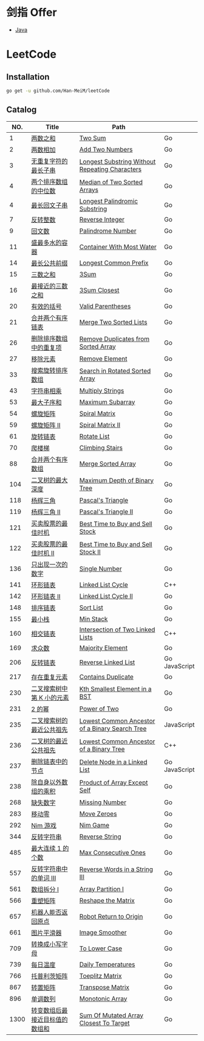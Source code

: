 # 剑指 Offer

- [Java](https://github.com/Han-MeiM/leetCode/tree/master/SwordOffer)

# LeetCode

## Installation

```sh
go get -u github.com/Han-MeiM/leetCode
```

## Catalog

| NO. | Title                                                                                                       | Path                                                    |                    |
| --- | ----------------------------------------------------------------------------------------------------------- | ------------------------------------------------------- | ------------------ |
| 1   | [两数之和](https://leetcode-cn.com/problems/two-sum)                                                        | [Two Sum](./001)                                        | Go                 |
| 2   | [两数相加](https://leetcode-cn.com/problems/add-two-numbers)                                                | [Add Two Numbers](./002)                                | Go                 |
| 3   | [无重复字符的最长子串](https://leetcode-cn.com/problems/longest-substring-without-repeating-characters)     | [Longest Substring Without Repeating Characters](./003) | Go                 |
| 4   | [两个排序数组的中位数](https://leetcode-cn.com/problems/median-of-two-sorted-arrays)                        | [Median of Two Sorted Arrays](./004)                    | Go                 |
| 4   | [最长回文子串](https://leetcode-cn.com/problems/longest-palindromic-substring)                              | [Longest Palindromic Substring](./005)                  | Go                 |
| 7   | [反转整数](https://leetcode-cn.com/problems/reverse-integer)                                                | [Reverse Integer](./007)                                | Go                 |
| 9   | [回文数](https://leetcode-cn.com/problems/palindrome-number)                                                | [Palindrome Number](./009)                              | Go                 |
| 11  | [盛最多水的容器](https://leetcode-cn.com/problems/container-with-most-water)                                | [Container With Most Water](./011)                      | Go                 |
| 14  | [最长公共前缀](https://leetcode-cn.com/problems/longest-common-prefix)                                      | [Longest Common Prefix](./014)                          | Go                 |
| 15  | [三数之和](https://leetcode-cn.com/problems/3sum)                                                           | [3Sum](./15)                                            | Go                 |
| 16  | [最接近的三数之和](https://leetcode-cn.com/problems/3sum-closest)                                           | [3Sum Closest](./016)                                   | Go                 |
| 20  | [有效的括号](https://leetcode-cn.com/problems/valid-parentheses)                                            | [Valid Parentheses](./020)                              | Go                 |
| 21  | [合并两个有序链表](https://leetcode-cn.com/problems/merge-two-sorted-lists)                                 | [Merge Two Sorted Lists](./021)                         | Go                 |
| 26  | [删除排序数组中的重复项](https://leetcode-cn.com/problems/remove-duplicates-from-sorted-array)              | [Remove Duplicates from Sorted Array](./026)            | Go                 |
| 27  | [移除元素](https://leetcode-cn.com/problems/remove-element)                                                 | [Remove Element](./027)                                 | Go                 |
| 33  | [搜索旋转排序数组](https://leetcode-cn.com/problems/search-in-rotated-sorted-array)                         | [Search in Rotated Sorted Array](./033)                 | Go                 |
| 43  | [字符串相乘](https://leetcode-cn.com/problems/multiply-strings)                                             | [Multiply Strings](./043)                               | Go                 |
| 53  | [最大子序和](https://leetcode-cn.com/problems/maximum-subarray)                                             | [Maximum Subarray](./053)                               | Go                 |
| 54  | [螺旋矩阵](https://leetcode-cn.com/problems/spiral-matrix)                                                  | [Spiral Matrix](./054)                                  | Go                 |
| 59  | [螺旋矩阵 II](https://leetcode-cn.com/problems/spiral-matrix-ii)                                            | [Spiral Matrix II](./054)                               | Go                 |
| 61  | [旋转链表](https://leetcode-cn.com/problems/rotate-list)                                                    | [Rotate List](./061)                                    | Go                 |
| 70  | [爬楼梯](https://leetcode-cn.com/problems/climbing-stairs)                                                  | [Climbing Stairs](./070)                                | Go                 |
| 88  | [合并两个有序数组](https://leetcode-cn.com/problems/merge-sorted-array)                                     | [Merge Sorted Array](./088)                             | Go                 |
| 104 | [二叉树的最大深度](https://leetcode-cn.com/problems/maximum-depth-of-binary-tree)                           | [Maximum Depth of Binary Tree](./104)                   | Go                 |
| 118 | [杨辉三角](https://leetcode-cn.com/problems/pascals-triangle)                                               | [Pascal's Triangle](./118)                              | Go                 |
| 119 | [杨辉三角 II](https://leetcode-cn.com/problems/pascals-triangle-ii)                                         | [Pascal's Triangle II]()                                | Go                 |
| 121 | [买卖股票的最佳时机](https://leetcode-cn.com/problems/best-time-to-buy-and-sell-stock)                      | [Best Time to Buy and Sell Stock](./121)                | Go                 |
| 122 | [买卖股票的最佳时机 II](https://leetcode-cn.com/problems/best-time-to-buy-and-sell-stock-ii)                | [Best Time to Buy and Sell Stock II](./122)             | Go                 |
| 136 | [只出现一次的数字](https://leetcode-cn.com/problems/single-number)                                          | [Single Number](./136)                                  | Go                 |
| 141 | [环形链表](https://leetcode-cn.com/problems/linked-list-cycle)                                              | [Linked List Cycle](./141)                              | C++                |
| 142 | [环形链表 II](https://leetcode-cn.com/problems/linked-list-cycle-ii)                                        | [Linked List Cycle II](./142)                           | Go                 |
| 148 | [排序链表](https://leetcode-cn.com/problems/sort-list)                                                      | [Sort List](./148)                                      | Go                 |
| 155 | [最小栈](https://leetcode-cn.com/problems/min-stack)                                                        | [Min Stack](./155)                                      | Go                 |
| 160 | [相交链表](https://leetcode-cn.com/problems/intersection-of-two-linked-lists)                               | [Intersection of Two Linked Lists](./160)               | C++                |
| 169 | [求众数](https://leetcode-cn.com/problems/majority-element)                                                 | [Majority Element](./169)                               | Go                 |
| 206 | [反转链表](https://leetcode-cn.com/problems/reverse-linked-list)                                            | [Reverse Linked List](./206)                            | Go<br />JavaScript |
| 217 | [存在重复元素](https://leetcode-cn.com/problems/contains-duplicate)                                         | [Contains Duplicate](./217)                             | Go                 |
| 230 | [二叉搜索树中第 K 小的元素](https://leetcode-cn.com/problems/kth-smallest-element-in-a-bst)                 | [Kth Smallest Element in a BST](./230)                  | Go                 |
| 231 | [2 的幂](https://leetcode-cn.com/problems/power-of-two)                                                     | [Power of Two](./231.%20Power%20of%20Two)               | Go                 |
| 235 | [二叉搜索树的最近公共祖先](https://leetcode-cn.com/problems/lowest-common-ancestor-of-a-binary-search-tree) | [Lowest Common Ancestor of a Binary Search Tree](./235) | JavaScript         |
| 236 | [二叉树的最近公共祖先](https://leetcode-cn.com/problems/lowest-common-ancestor-of-a-binary-tree)            | [Lowest Common Ancestor of a Binary Tree](./236)        | C++                |
| 237 | [删除链表中的节点](https://leetcode-cn.com/problems/delete-node-in-a-linked-list)                           | [Delete Node in a Linked List](./237)                   | Go<br />JavaScript |
| 238 | [除自身以外数组的乘积](https://leetcode-cn.com/problems/product-of-array-except-self)                       | [Product of Array Except Self](./237)                   | Go                 |
| 268 | [缺失数字](https://leetcode-cn.com/problems/missing-number)                                                 | [Missing Number](./268)                                 | Go                 |
| 283 | [移动零](https://leetcode-cn.com/problems/move-zeroes)                                                      | [Move Zeroes](./283)                                    | Go                 |
| 292 | [Nim 游戏](https://leetcode-cn.com/problems/nim-game)                                                       | [Nim Game](./292)                                       | Go                 |
| 344 | [反转字符串](https://leetcode-cn.com/problems/reverse-string)                                               | [Reverse String](./344)                                 | Go                 |
| 485 | [最大连续 1 的个数](https://leetcode-cn.com/problems/max-consecutive-ones)                                  | [Max Consecutive Ones](./485)                           | Go                 |
| 557 | [反转字符串中的单词 III](https://leetcode-cn.com/problems/reverse-words-in-a-string-iii)                    | [Reverse Words in a String III](./557)                  | Go                 |
| 561 | [数组拆分 I](https://leetcode-cn.com/problems/array-partition-i)                                            | [Array Partition I](./561)                              | Go                 |
| 566 | [重塑矩阵](https://leetcode-cn.com/problems/reshape-the-matrix)                                             | [Reshape the Matrix](./566)                             | Go                 |
| 657 | [机器人能否返回原点](https://leetcode-cn.com/problems/robot-return-to-origin)                               | [Robot Return to Origin](./657)                         | Go                 |
| 661 | [图片平滑器](https://leetcode-cn.com/problems/image-smoother)                                               | [Image Smoother](./661)                                 | Go                 |
| 709 | [转换成小写字母](https://leetcode-cn.com/problems/to-lower-case)                                            | [To Lower Case](./709)                                  | Go                 |
| 739 | [每日温度](https://leetcode-cn.com/problems/daily-temperatures)                                            | [Daily Temperatures](./739)                                  | Go                 |
| 766 | [托普利茨矩阵](https://leetcode-cn.com/problems/toeplitz-matrix)                                            | [Toeplitz Matrix](./766)                                | Go                 |
| 867 | [转置矩阵](https://leetcode-cn.com/problems/transpose-matrix)                                               | [Transpose Matrix](./867)                               | Go                 |
| 896 | [单调数列](https://leetcode-cn.com/problems/monotonic-array)                                                | [Monotonic Array](./896)                                | Go                 |
| 1300 | [转变数组后最接近目标值的数组和](https://leetcode-cn.com/problems/sum-of-mutated-array-closest-to-target) | [Sum Of Mutated Array Closest To Target](./1300)                                | Go                 |
